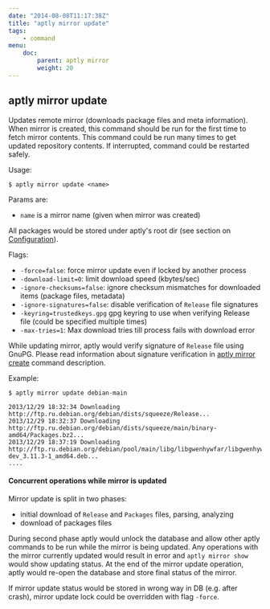 ```yaml
---
date: "2014-08-08T11:17:38Z"
title: "aptly mirror update"
tags:
    - command
menu:
    doc:
        parent: aptly mirror
        weight: 20
---
```


aptly mirror update
-------------------

Updates remote mirror (downloads package files and meta information).
When mirror is created, this command should be run for the first time to
fetch mirror contents. This command could be run many times to get
updated repository contents. If interrupted, command could be restarted
safely.

Usage:

    $ aptly mirror update <name>

Params are:

-   `name` is a mirror name (given when mirror was created)

All packages would be stored under aptly's root dir (see section on
[Configuration](/doc/configuration)).

Flags:

-   `-force=false`: force mirror update even if locked by another process
-   `-download-limit=0`: limit download speed (kbytes/sec)
-   `-ignore-checksums=false`: ignore checksum mismatches for downloaded
    items (package files, metadata)
-   `-ignore-signatures=false`: disable verification of `Release` file
    signatures
-   `-keyring=trustedkeys.gpg` gpg keyring to use when verifying Release
    file (could be specified multiple times)
-   `-max-tries=1`: Max download tries till process fails with download error

While updating mirror, aptly would verify signature of `Release` file
using GnuPG. Please read information about signature verification in
[aptly mirror create](/doc/aptly/mirror/create) command description.

Example:

    $ aptly mirror update debian-main

    2013/12/29 18:32:34 Downloading http://ftp.ru.debian.org/debian/dists/squeeze/Release...
    2013/12/29 18:32:37 Downloading http://ftp.ru.debian.org/debian/dists/squeeze/main/binary-amd64/Packages.bz2...
    2013/12/29 18:37:19 Downloading http://ftp.ru.debian.org/debian/pool/main/libg/libgwenhywfar/libgwenhywfar47-dev_3.11.3-1_amd64.deb...
    ....

#### Concurrent operations while mirror is updated

Mirror update is split in two phases:

 * initial download of `Release` and `Packages` files, parsing, analyzing
 * download of packages files

During second phase aptly would unlock the database and allow other aptly commands to be run while the mirror is
being updated. Any operations with the mirror currently updated would result in error and `aptly mirror show` would
show updating status. At the end of the mirror update operation, aptly would re-open the database
and store final status of the mirror.

If mirror update status would be stored in wrong way in DB (e.g. after crash), mirror update lock could be
overridden with flag `-force`.
